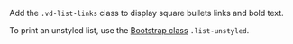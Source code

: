 Add the `.vd-list-links` class to display square bullets links and bold text.

To print an unstyled list, use the [Bootstrap class](http://v4-alpha.getbootstrap.com/content/typography/#unstyled) `.list-unstyled`.
